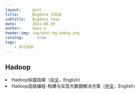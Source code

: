 ```yaml
---
layout:     post
title:      BigData 大跃进
subtitle:   Bigdata leap
date:       2021-08-30
author:     kaws-y
header-img: img/post-bg-debug.png
catalog: 	  true
tags:
    - 学习资料
---
```


## Hadoop
<li>Hadoop权威指南（<a href="{{site.baseurl}}/files/Hadoop权威指南.pdf">中文</a>，English）</li>
<li>Hadoop高级编程-构建与实现大数据解决方案（<a href="{{site.baseurl}}/files/Hadoop高级编程-构建与实现大数据解决方案.pdf">中文</a>，English）</li>

